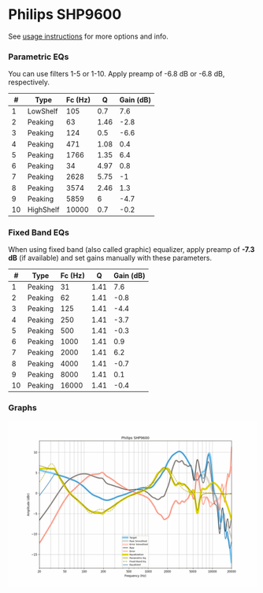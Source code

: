 # Philips SHP9600
See [usage instructions](https://github.com/jaakkopasanen/AutoEq#usage) for more options and info.

### Parametric EQs
You can use filters 1-5 or 1-10. Apply preamp of -6.8 dB or -6.8 dB, respectively.

|   # | Type      |   Fc (Hz) |    Q |   Gain (dB) |
|-----|-----------|-----------|------|-------------|
|   1 | LowShelf  |       105 | 0.7  |         7.6 |
|   2 | Peaking   |        63 | 1.46 |        -2.8 |
|   3 | Peaking   |       124 | 0.5  |        -6.6 |
|   4 | Peaking   |       471 | 1.08 |         0.4 |
|   5 | Peaking   |      1766 | 1.35 |         6.4 |
|   6 | Peaking   |        34 | 4.97 |         0.8 |
|   7 | Peaking   |      2628 | 5.75 |        -1   |
|   8 | Peaking   |      3574 | 2.46 |         1.3 |
|   9 | Peaking   |      5859 | 6    |        -4.7 |
|  10 | HighShelf |     10000 | 0.7  |        -0.2 |

### Fixed Band EQs
When using fixed band (also called graphic) equalizer, apply preamp of **-7.3 dB** (if available) and set gains manually with these parameters.

|   # | Type    |   Fc (Hz) |    Q |   Gain (dB) |
|-----|---------|-----------|------|-------------|
|   1 | Peaking |        31 | 1.41 |         7.6 |
|   2 | Peaking |        62 | 1.41 |        -0.8 |
|   3 | Peaking |       125 | 1.41 |        -4.4 |
|   4 | Peaking |       250 | 1.41 |        -3.7 |
|   5 | Peaking |       500 | 1.41 |        -0.3 |
|   6 | Peaking |      1000 | 1.41 |         0.9 |
|   7 | Peaking |      2000 | 1.41 |         6.2 |
|   8 | Peaking |      4000 | 1.41 |        -0.7 |
|   9 | Peaking |      8000 | 1.41 |         0.1 |
|  10 | Peaking |     16000 | 1.41 |        -0.4 |

### Graphs
![](./Philips%20SHP9600.png)
